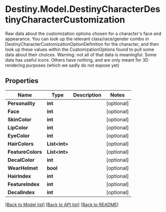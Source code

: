 # Destiny.Model.DestinyCharacterDestinyCharacterCustomization
Raw data about the customization options chosen for a character's face and appearance.  You can look up the relevant class/race/gender combo in DestinyCharacterCustomizationOptionDefinition for the character, and then look up these values within the CustomizationOptions found to pull some data about their choices. Warning: not all of that data is meaningful. Some data has useful icons. Others have nothing, and are only meant for 3D rendering purposes (which we sadly do not expose yet)

## Properties

Name | Type | Description | Notes
------------ | ------------- | ------------- | -------------
**Personality** | **int** |  | [optional] 
**Face** | **int** |  | [optional] 
**SkinColor** | **int** |  | [optional] 
**LipColor** | **int** |  | [optional] 
**EyeColor** | **int** |  | [optional] 
**HairColors** | **List&lt;int&gt;** |  | [optional] 
**FeatureColors** | **List&lt;int&gt;** |  | [optional] 
**DecalColor** | **int** |  | [optional] 
**WearHelmet** | **bool** |  | [optional] 
**HairIndex** | **int** |  | [optional] 
**FeatureIndex** | **int** |  | [optional] 
**DecalIndex** | **int** |  | [optional] 

[[Back to Model list]](../README.md#documentation-for-models) [[Back to API list]](../README.md#documentation-for-api-endpoints) [[Back to README]](../README.md)

